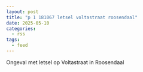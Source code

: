 ```yaml
---
layout: post
title: "p 1 181067 letsel voltastraat roosendaal"
date: 2025-05-10
categories: 
  - rss
tags: 
  - feed
---
```


Ongeval met letsel op Voltastraat in Roosendaal
